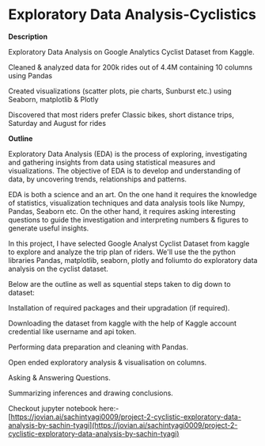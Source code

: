 # Exploratory Data Analysis-Cyclistics
**Description**

Exploratory Data Analysis on Google Analytics Cyclist Dataset from Kaggle.

Cleaned & analyzed data for 200k rides out of 4.4M containing 10 columns using Pandas

Created visualizations (scatter plots, pie charts, Sunburst etc.) using Seaborn, matplotlib & Plotly

 Discovered that most riders prefer Classic bikes, short distance trips, Saturday and August for rides
 
 **Outline**
 
 Exploratory Data Analysis (EDA) is the process of exploring, investigating and gathering insights from data using statistical measures and visualizations. The objective of EDA is to develop and understanding of data, by uncovering trends, relationships and patterns.

EDA is both a science and an art. On the one hand it requires the knowledge of statistics, visualization techniques and data analysis tools like Numpy, Pandas, Seaborn etc. On the other hand, it requires asking interesting questions to guide the investigation and interpreting numbers & figures to generate useful insights.

In this project, I have selected Google Analyst Cyclist Dataset from kaggle to explore and analyze the trip plan of riders. We'll use the the python libraries Pandas, matplotlib, seaborn, plotly and foliumto do exploratory data analysis on the cyclist dataset.

Below are the outline as well as squential steps taken to dig down to dataset:

Installation of required packages and their upgradation (if required).

Downloading the dataset from kaggle with the help of Kaggle account credential like username and api token.

Performing data preparation and cleaning with Pandas.

Open ended exploratory analysis & visualisation on columns.

Asking & Answering Questions.

Summarizing inferences and drawing conclusions.

Checkout jupyter notebook here:- [https://jovian.ai/sachintyagi0009/project-2-cyclistic-exploratory-data-analysis-by-sachin-tyagi](https://jovian.ai/sachintyagi0009/project-2-cyclistic-exploratory-data-analysis-by-sachin-tyagi) 
